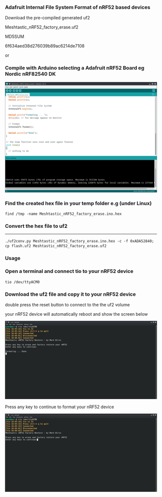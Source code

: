 
### Adafruit Internal File System Format of nRF52 based devices

Download the pre-compiled generated uf2 

Meshtastic_nRF52_factory_erase.uf2

MD5SUM

6f634aed38d276039b89ac6214de7108

or


### Compile with Arduino selecting a Adafruit nRF52 Board eg Nordic nRF82540 DK

![Screenshot_20220506_225929](Screenshot_20220506_225929.png)

### Find the created hex file in your temp folder e.g (under Linux)

```
find /tmp -name Meshtastic_nRF52_factory_erase.ino.hex
```

### Convert the hex file to uf2
______________________________________
```
./uf2conv.py Meshtastic_nRF52_factory_erase.ino.hex -c -f 0xADA52840; cp flash.uf2 Meshtastic_nRF52_factory_erase.uf2
```

### Usage

### Open a terminal and connect tio to your nRF52 device
```
tio /dev/ttyACM0
```


### Download the uf2 file and copy it to your nRF52 device

double press the reset button to connect to the the uf2 volume

your nRF52 device will automatically reboot and show the screen below

![Screenshot_20220328_100628](Screenshot_20220328_100628.png)

Press any key to continue to format your nRF52 device

![Screenshot_20220328_100609](Screenshot_20220328_100609.png)


